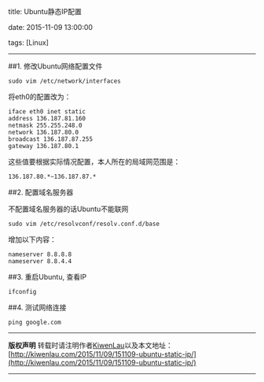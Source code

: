 title: Ubuntu静态IP配置

date: 2015-11-09 13:00:00

tags: [Linux]

---

##1. 修改Ubuntu网络配置文件

```
sudo vim /etc/network/interfaces
```

将eth0的配置改为：

```
iface eth0 inet static
address 136.187.81.160
netmask 255.255.248.0
network 136.187.80.0
broadcast 136.187.87.255
gateway 136.187.80.1
```

这些值要根据实际情况配置，本人所在的局域网范围是：

```
136.187.80.*~136.187.87.*
```

##2. 配置域名服务器

不配置域名服务器的话Ubuntu不能联网

```
sudo vim /etc/resolvconf/resolv.conf.d/base
```

增加以下内容：

```
nameserver 8.8.8.8
nameserver 8.8.4.4
```

##3. 重启Ubuntu, 查看IP

```
ifconfig
```

##4. 测试网络连接

```
ping google.com
```


***
**版权声明**
转载时请注明作者[KiwenLau](http://kiwenlau.com/)以及本文地址：
[http://kiwenlau.com/2015/11/09/151109-ubuntu-static-ip/](http://kiwenlau.com/2015/11/09/151109-ubuntu-static-ip/)
***








